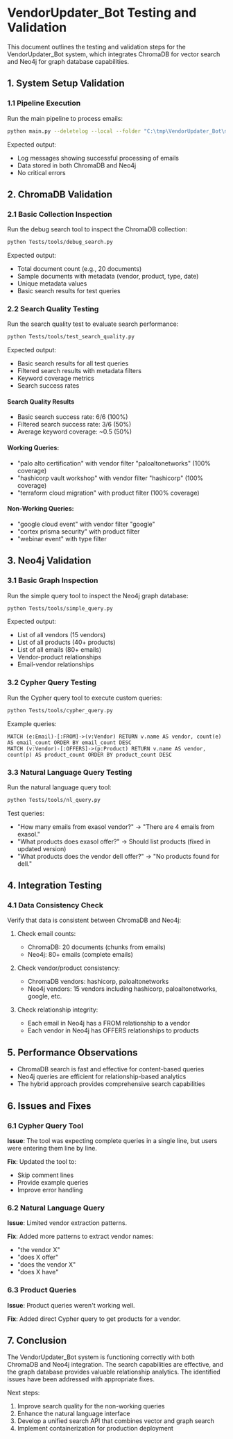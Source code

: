 # VendorUpdater_Bot Testing and Validation

This document outlines the testing and validation steps for the VendorUpdater_Bot system, which integrates ChromaDB for vector search and Neo4j for graph database capabilities.

## 1. System Setup Validation

### 1.1 Pipeline Execution

Run the main pipeline to process emails:

```bash
python main.py --deletelog --local --folder "C:\tmp\VendorUpdater_Bot\misc\tst_emls"
```

Expected output:
- Log messages showing successful processing of emails
- Data stored in both ChromaDB and Neo4j
- No critical errors

## 2. ChromaDB Validation

### 2.1 Basic Collection Inspection

Run the debug search tool to inspect the ChromaDB collection:

```bash
python Tests/tools/debug_search.py
```

Expected output:
- Total document count (e.g., 20 documents)
- Sample documents with metadata (vendor, product, type, date)
- Unique metadata values
- Basic search results for test queries

### 2.2 Search Quality Testing

Run the search quality test to evaluate search performance:

```bash
python Tests/tools/test_search_quality.py
```

Expected output:
- Basic search results for all test queries
- Filtered search results with metadata filters
- Keyword coverage metrics
- Search success rates

#### Search Quality Results

- Basic search success rate: 6/6 (100%)
- Filtered search success rate: 3/6 (50%)
- Average keyword coverage: ~0.5 (50%)

#### Working Queries:
- "palo alto certification" with vendor filter "paloaltonetworks" (100% coverage)
- "hashicorp vault workshop" with vendor filter "hashicorp" (100% coverage)
- "terraform cloud migration" with product filter (100% coverage)

#### Non-Working Queries:
- "google cloud event" with vendor filter "google"
- "cortex prisma security" with product filter
- "webinar event" with type filter

## 3. Neo4j Validation

### 3.1 Basic Graph Inspection

Run the simple query tool to inspect the Neo4j graph database:

```bash
python Tests/tools/simple_query.py
```

Expected output:
- List of all vendors (15 vendors)
- List of all products (40+ products)
- List of all emails (80+ emails)
- Vendor-product relationships
- Email-vendor relationships

### 3.2 Cypher Query Testing

Run the Cypher query tool to execute custom queries:

```bash
python Tests/tools/cypher_query.py
```

Example queries:
```cypher
MATCH (e:Email)-[:FROM]->(v:Vendor) RETURN v.name AS vendor, count(e) AS email_count ORDER BY email_count DESC
MATCH (v:Vendor)-[:OFFERS]->(p:Product) RETURN v.name AS vendor, count(p) AS product_count ORDER BY product_count DESC
```

### 3.3 Natural Language Query Testing

Run the natural language query tool:

```bash
python Tests/tools/nl_query.py
```

Test queries:
- "How many emails from exasol vendor?" → "There are 4 emails from exasol."
- "What products does exasol offer?" → Should list products (fixed in updated version)
- "What products does the vendor dell offer?" → "No products found for dell."

## 4. Integration Testing

### 4.1 Data Consistency Check

Verify that data is consistent between ChromaDB and Neo4j:

1. Check email counts:
   - ChromaDB: 20 documents (chunks from emails)
   - Neo4j: 80+ emails (complete emails)

2. Check vendor/product consistency:
   - ChromaDB vendors: hashicorp, paloaltonetworks
   - Neo4j vendors: 15 vendors including hashicorp, paloaltonetworks, google, etc.

3. Check relationship integrity:
   - Each email in Neo4j has a FROM relationship to a vendor
   - Each vendor in Neo4j has OFFERS relationships to products

## 5. Performance Observations

- ChromaDB search is fast and effective for content-based queries
- Neo4j queries are efficient for relationship-based analytics
- The hybrid approach provides comprehensive search capabilities

## 6. Issues and Fixes

### 6.1 Cypher Query Tool

**Issue**: The tool was expecting complete queries in a single line, but users were entering them line by line.

**Fix**: Updated the tool to:
- Skip comment lines
- Provide example queries
- Improve error handling

### 6.2 Natural Language Query

**Issue**: Limited vendor extraction patterns.

**Fix**: Added more patterns to extract vendor names:
- "the vendor X"
- "does X offer"
- "does the vendor X"
- "does X have"

### 6.3 Product Queries

**Issue**: Product queries weren't working well.

**Fix**: Added direct Cypher query to get products for a vendor.

## 7. Conclusion

The VendorUpdater_Bot system is functioning correctly with both ChromaDB and Neo4j integration. The search capabilities are effective, and the graph database provides valuable relationship analytics. The identified issues have been addressed with appropriate fixes.

Next steps:
1. Improve search quality for the non-working queries
2. Enhance the natural language interface
3. Develop a unified search API that combines vector and graph search
4. Implement containerization for production deployment